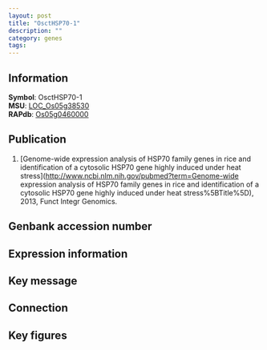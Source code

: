 ```yaml
---
layout: post
title: "OsctHSP70-1"
description: ""
category: genes
tags: 
---
```


## Information
__Symbol__: OsctHSP70-1  
__MSU__: [LOC_Os05g38530](http://rice.plantbiology.msu.edu/cgi-bin/ORF_infopage.cgi?orf=LOC_Os05g38530)  
__RAPdb__: [Os05g0460000](http://rapdb.dna.affrc.go.jp/viewer/gbrowse_details/irgsp1?name=Os05g0460000)  

## Publication
1. [Genome-wide expression analysis of HSP70 family genes in rice and identification of a cytosolic HSP70 gene highly induced under heat stress](http://www.ncbi.nlm.nih.gov/pubmed?term=Genome-wide expression analysis of HSP70 family genes in rice and identification of a cytosolic HSP70 gene highly induced under heat stress%5BTitle%5D), 2013, Funct Integr Genomics.

## Genbank accession number

## Expression information

## Key message

## Connection

## Key figures


